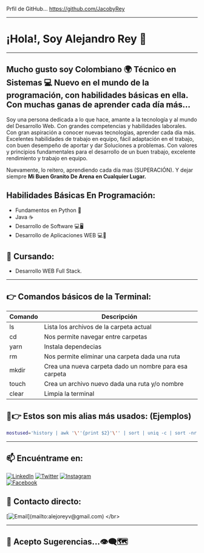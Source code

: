 
Prfil de GitHub...
https://github.com/JacobyRey

***

# **¡Hola!**, Soy Alejandro Rey 🦅

***


## Mucho gusto soy Colombiano 🌍 Técnico en Sistemas 💻 Nuevo en el mundo de la programación, con habilidades básicas en ella. Con muchas ganas de aprender cada día más...

Soy una persona dedicada a lo que hace, amante a la tecnología y al mundo del Desarrollo Web. Con grandes competencias y habilidades laborales. Con gran aspiración a conocer nuevas tecnologías, aprender cada día más. Excelentes habilidades de trabajo en equipo, fácil adaptación en el trabajo, con buen desempeño de aportar y dar Soluciones a problemas. Con valores y principios fundamentales para el desarrollo de un buen trabajo, excelente rendimiento y trabajo en equipo.

Nuevamente, lo reitero, aprendiendo cada día mas (SUPERACIÓN). Y dejar siempre **Mi Buen Granito De Arena en Cualquier Lugar.**

## Habilidades Básicas En Programación:

* Fundamentos en Python 🐍
* Java ☕
* Desarrollo de Software 💻🖥
* Desarrollo de Aplicaciones WEB 💻📰

## 🌱 Cursando:

* Desarrollo WEB Full Stack.

***

## 👉 Comandos básicos de la Terminal:

| Comando | Descripción                                            |
| ------- | ------------------------------------------------------ |
| ls      | Lista los archivos de la carpeta actual                |
| cd      | Nos permite navegar entre carpetas                     |
| yarn    | Instala dependecias                                    |
| rm      | Nos permite eliminar una carpeta dada una ruta         |
| mkdir   | Crea una nueva carpeta dado un nombre para esa carpeta |
| touch   | Crea un archivo nuevo dada una ruta y/o nombre         |
| clear   | Limpia la terminal                                     |


## 🎉👉 Estos son mis alias más usados: (Ejemplos)

```bash
mostused='history | awk '\''{print $2}'\'' | sort | uniq -c | sort -nr | head -n 10'
```

***
## 📫 Encuéntrame en:

[![LinkedIn](https://img.shields.io/badge/LinkedIn-Alejandro_Rey_Vera-0077B5?style=for-the-badge&logo=linkedin&logoColor=white&labelColor=101010)](https://www.linkedin.com/in/alejandro-rey-vera-64b932210?lipi=urn%3Ali%3Apage%3Ad_flagship3_profile_view_base_contact_details%3BkLZd5wDXSdONOItireNkPA%3D%3D)
[![Twitter](https://img.shields.io/badge/Twitter-@AlejoRey__9-1DA1F2?style=for-the-badge&logo=twitter&logoColor=white&labelColor=101010)](https://twitter.com/AlejoRey_9)
[![Instagram](https://img.shields.io/badge/Instagram-@alereyv9-E4405F?style=for-the-badge&logo=instagram&logoColor=white&labelColor=101010)](https://instagram.com/alereyv9/)
</br>
[![Facebook](https://img.shields.io/badge/Facebook-@alejo.rey.99-1877F2?style=for-the-badge&logo=facebook&logoColor=white&labelColor=101010)](https://facebook.com/alejo.rey.99)
</br>

## 📩 Contacto directo:

[![Email](https://img.shields.io/badge/alejoreyv@gmail.com-email_personal_(respuesta_rapida)-D14836?style=for-the-badge&logo=gmail&logoColor=white&labelColor=101010)](mailto:alejoreyv@gmail.com)
</br>

***

## 💬 Acepto Sugerencias...👁‍🗨🗺
